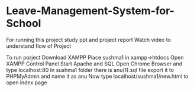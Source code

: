 # Leave-Management-System-for-School
For running this project study ppt and project report
Watch video to understand flow of Project

To run porject
Download XAMPP
Place sushma1 in xampp->htdocs
Open XAMPP Control Panel
Start Apache and SQL
Open Chrome Browser and type localhost:80
In sushma1 folder there is anu(1).sql file export it to PHPMyAdmin and name it as anu
Now type localhost/sushma1/new.html to open index page
